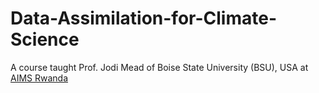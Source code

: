 # Data-Assimilation-for-Climate-Science
A course taught Prof. Jodi Mead of Boise State University (BSU), USA at [AIMS Rwanda](https://aims.ac.rw/)
